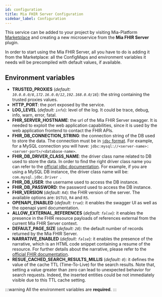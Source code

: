 ```yaml
---
id: configuration
title: Mia FHIR Server Configuration
sidebar_label: Configuration
---
```

This service can be added to your project by visiting Mia-Platform [Marketplace](../../marketplace/overview_marketplace.md) and creating a new microservice from the **Mia FHIR Server** plugin.

In order to start using the Mia FHIR Server, all you have to do is adding it from the Marketplace: all the ConfigMaps and environment variables it needs will be precompiled with default values, if available.

## Environment variables
* **TRUSTED_PROXIES** (*default: `10.0.0.0/8,172.16.0.0/12,192.168.0.0/16`*): the string containing the trusted proxies values.
* **HTTP_PORT**: the port exposed by the service.
* **LOG_LEVEL** (*default: `info`*): level of the log. It could be trace, debug, info, warn, error, fatal.
* **FHIR_SERVER_HOSTNAME**: the url of the Mia FHIR Server swagger. It is needed to exploit the web application capabilities, since it is used by the web application frontend to contact the FHIR APIs.
* **FHIR_DB_CONNECTION_STRING**: the connection string of the DB used to store the data. The connection must be in [`jdbc` format](https://docs.oracle.com/cd/E19509-01/820-3497/confdbdriver_intro/index.html). For example, for a MySQL connection you will have: `jdbc:mysql://<server-name>:<server-port>/<database-name>`.
* **FHIR_DB_DRIVER_CLASS_NAME**: the driver class name related to DB used to store the data. In order to find the right driver class name you can refer to the [official jdbc documentation](https://docs.oracle.com/cd/E19509-01/820-3497/confdbdriver_intro/index.html). For example, if you are using a MySQL DB instance, the driver class name will be: `com.mysql.jdbc.Driver `.
* **FHIR_DB_USER**: the username used to access the DB instance.
* **FHIR_DB_PASSWORD**: the password used to access the DB instance.
* **FHIR_VERSION** (*default: `R4`*): the FHIR version of the server. The available options are: `DSTU3`, `R4` and `R5`.
* **OPENAPI_ENABLED** (*default: `true`*): it enables the swagger UI as well as the openapi yaml documentation.
* **ALLOW_EXTERNAL_REFERENCES** (*default: `false`*): it enables the presence in the FHIR resource payloads of references external from the current Mia FHIR Server context.
* **DEFAULT_PAGE_SIZE** (*default: `20`*): the default number of records returned by the Mia FHIR Server.
* **NARRATIVE_ENABLED** (*default: `false`*): it enables the presence of the narrative, which is an HTML code snippet containing a resume of the resource. For further details about the narrative, please refer to the [official FHIR documentation](https://hl7.org/fhir/narrative.html).
* **RESUE_CACHED_SEARCH_RESULTS_MILLIS** (*default: `0`*): it defines the value of the cache TTL (Time-To-Live) for the search results. Note that, setting a value greater than zero can lead to unexpected behavior for search requests. Indeed, the inserted entities could be not immediately visible due to this TTL cache setting.

:::warning
All the environment variables are **required**.
:::
